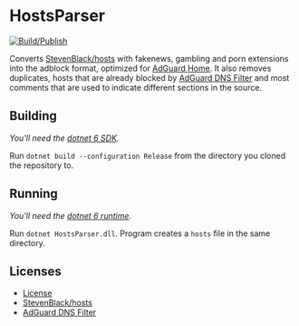 # HostsParser
[![Build/Publish](https://github.com/henrikwidlund/HostsParser/actions/workflows/publish-hosts.yml/badge.svg)](https://github.com/henrikwidlund/HostsParser/actions/workflows/publish-hosts.yml)

Converts [StevenBlack/hosts](https://github.com/StevenBlack/hosts) with fakenews, gambling and porn extensions into the adblock format, optimized for [AdGuard Home](https://github.com/AdguardTeam/AdGuardHome). It also removes duplicates, hosts that are already blocked by [AdGuard DNS Filter](https://github.com/AdguardTeam/AdGuardSDNSFilter) and most comments that are used to indicate different sections in the source.

## Building
*You'll need the [dotnet 6 SDK](https://dotnet.microsoft.com/download).*

Run `dotnet build --configuration Release` from the directory you cloned the repository to.

## Running
*You'll need the [dotnet 6 runtime](https://dotnet.microsoft.com/download).*

Run `dotnet HostsParser.dll`. Program creates a `hosts` file in the same directory.

## Licenses
- [License](LICENSE)
- [StevenBlack/hosts](https://github.com/StevenBlack/hosts/blob/master/license.txt)
- [AdGuard DNS Filter](https://github.com/AdguardTeam/AdGuardSDNSFilter/blob/master/LICENSE)
